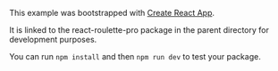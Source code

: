 This example was bootstrapped with [Create React App](https://github.com/facebook/create-react-app).

It is linked to the react-roulette-pro package in the parent directory for development purposes.

You can run `npm install` and then `npm run dev` to test your package.

